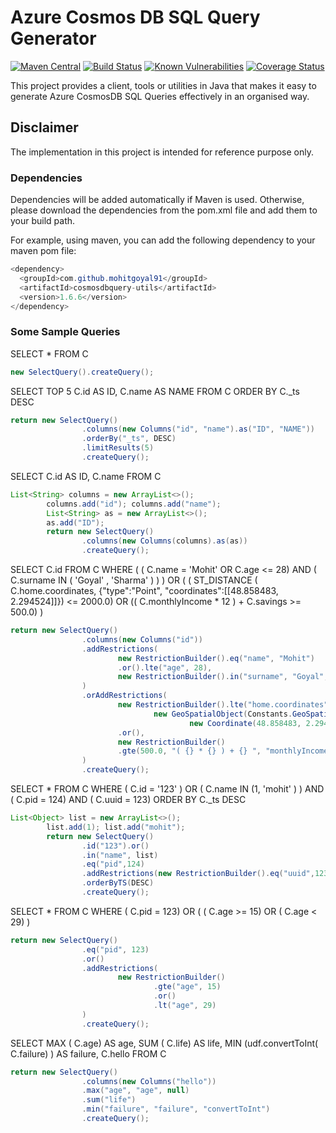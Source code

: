 # Azure Cosmos DB SQL Query Generator
[![Maven Central](https://maven-badges.herokuapp.com/maven-central/com.github.mohitgoyal91/cosmosdbquery-utils/badge.svg)](https://maven-badges.herokuapp.com/maven-central/com.github.mohitgoyal91/cosmosdbquery-utils)
[![Build Status](https://api.travis-ci.org/mohitgoyal91/azure-cosmosdb-querybuilder-java.svg?branch=master)](https://travis-ci.org/mohitgoyal91/azure-cosmosdb-querybuilder-java)
[![Known Vulnerabilities](https://snyk.io/test/github/mohitgoyal91/azure-cosmosdb-querybuilder-java/badge.svg?targetFile=pom.xml)](https://snyk.io/test/github/mohitgoyal91/azure-cosmosdb-querybuilder-java?targetFile=pom.xml)
[![Coverage Status](https://coveralls.io/repos/github/mohitgoyal91/azure-cosmosdb-querybuilder-java/badge.svg?branch=master)](https://coveralls.io/github/mohitgoyal91/azure-cosmosdb-querybuilder-java?branch=master)

This project provides a client, tools or utilities in Java that makes it easy to generate Azure CosmosDB SQL Queries effectively in an organised way. 

## Disclaimer
The implementation in this project is intended for reference purpose only. 

### Dependencies
Dependencies will be added automatically if Maven is used. Otherwise, please download the dependencies from the pom.xml file and add them to your build path. 

For example, using maven, you can add the following dependency to your maven pom file:
```java
<dependency>
  <groupId>com.github.mohitgoyal91</groupId>
  <artifactId>cosmosdbquery-utils</artifactId>
  <version>1.6.6</version>
</dependency>
```

### Some Sample Queries

SELECT * FROM C
```java
new SelectQuery().createQuery();
```

SELECT TOP 5 C.id AS ID, C.name AS NAME FROM C ORDER BY C._ts DESC
```java
return new SelectQuery()
                .columns(new Columns("id", "name").as("ID", "NAME"))
                .orderBy("_ts", DESC)
                .limitResults(5)
                .createQuery();
```

SELECT C.id AS ID, C.name FROM C
```java
List<String> columns = new ArrayList<>();
        columns.add("id"); columns.add("name");
        List<String> as = new ArrayList<>();
        as.add("ID");
        return new SelectQuery()
                .columns(new Columns(columns).as(as))
                .createQuery();
```

SELECT C.id FROM C WHERE ( ( C.name = 'Mohit' OR C.age <= 28) AND ( C.surname IN ( 'Goyal' , 'Sharma' ) ) ) OR ( ( ST_DISTANCE ( C.home.coordinates, {"type":"Point", "coordinates":[[48.858483, 2.294524]]}) <= 2000.0) OR (( C.monthlyIncome * 12 ) + C.savings >= 500.0) )
```java
return new SelectQuery()
                .columns(new Columns("id"))
                .addRestrictions(
                        new RestrictionBuilder().eq("name", "Mohit")
                        .or().lte("age", 28),
                        new RestrictionBuilder().in("surname", "Goyal", "Sharma")
                )
                .orAddRestrictions(
                        new RestrictionBuilder().lte("home.coordinates",
                                new GeoSpatialObject(Constants.GeoSpatialTypes.POINT,
                                        new Coordinate(48.858483, 2.294524)), 2000.0)
                        .or(),
                        new RestrictionBuilder()
                        .gte(500.0, "( {} * {} ) + {} ", "monthlyIncome", 12, "savings")
                )
                .createQuery();
```

SELECT * FROM C WHERE ( C.id = '123' ) OR ( C.name IN (1, 'mohit' ) ) AND ( C.pid = 124) AND ( C.uuid = 123) ORDER BY C._ts DESC
```java
List<Object> list = new ArrayList<>();
        list.add(1); list.add("mohit");
        return new SelectQuery()
                .id("123").or()
                .in("name", list)
                .eq("pid",124)
                .addRestrictions(new RestrictionBuilder().eq("uuid",123))
                .orderByTS(DESC)
                .createQuery();
```

SELECT * FROM C WHERE ( C.pid = 123) OR ( ( C.age >= 15) OR ( C.age < 29) )
```java
return new SelectQuery()
                .eq("pid", 123)
                .or()
                .addRestrictions(
                        new RestrictionBuilder()
                                .gte("age", 15)
                                .or()
                                .lt("age", 29)
                )
                .createQuery();
```

SELECT MAX ( C.age) AS age, SUM ( C.life) AS life, MIN (udf.convertToInt( C.failure) ) AS failure, C.hello FROM C
```java
return new SelectQuery()
                .columns(new Columns("hello"))
                .max("age", "age", null)
                .sum("life")
                .min("failure", "failure", "convertToInt")
                .createQuery();
```
